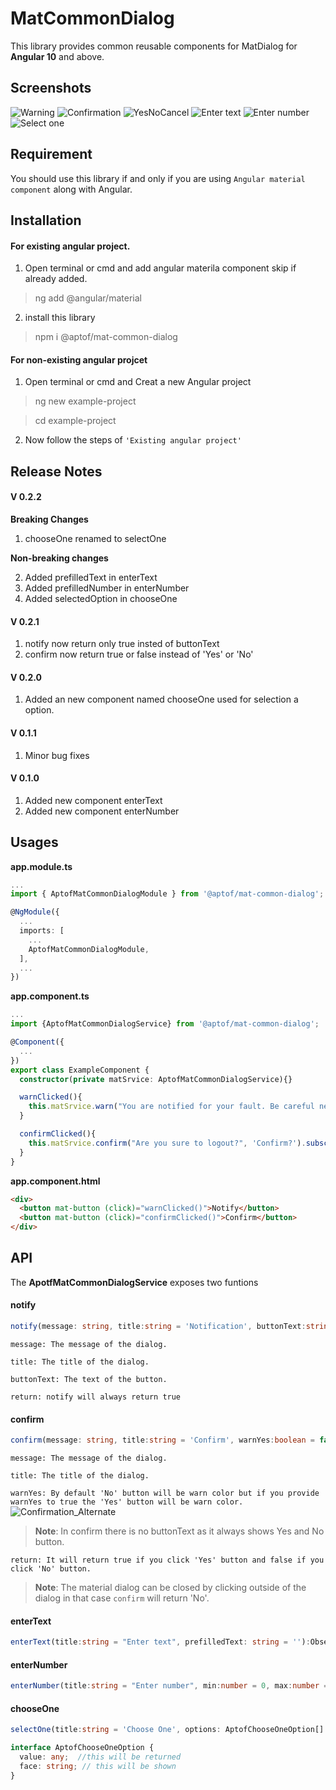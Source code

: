 # MatCommonDialog

This library provides common reusable components for MatDialog for **Angular 10** and above.

## Screenshots
![Warning](https://raw.githubusercontent.com/aptof/mat-common-dialog/master/images/warning.png)
![Confirmation](https://raw.githubusercontent.com/aptof/mat-common-dialog/master/images/confirm.png)
![YesNoCancel](https://raw.githubusercontent.com/aptof/mat-common-dialog/master/images/yes_no_cancel.png)
![Enter text](https://raw.githubusercontent.com/aptof/mat-common-dialog/master/images/enter_text.png)
![Enter number](https://raw.githubusercontent.com/aptof/mat-common-dialog/master/images/enter_number.png)
![Select one](https://raw.githubusercontent.com/aptof/mat-common-dialog/master/images/choose_one.png)


## Requirement

You should use this library if and only if you are using `Angular material component` along with Angular.
 

## Installation

#### For existing angular project.

1. Open terminal or cmd and add angular materila component skip if already added.

>ng add @angular/material
>

2. install this library
>npm i @aptof/mat-common-dialog


#### For non-existing angular projcet
1. Open terminal or cmd and Creat a new Angular project
>ng new example-project

>cd example-project

2. Now follow the steps of `'Existing angular project'`

## Release Notes

#### V 0.2.2
**Breaking Changes**
1. chooseOne renamed to selectOne

**Non-breaking changes**

2. Added prefilledText in enterText
3. Added prefilledNumber in enterNumber
4. Added selectedOption in chooseOne

#### V 0.2.1
1. notify now return only true insted of buttonText
2. confirm now return true or false instead of 'Yes' or 'No'

#### V 0.2.0
1. Added an new component named chooseOne used for selection a option.

#### V 0.1.1
1. Minor bug fixes

#### V 0.1.0
1. Added new component enterText
2. Added new component enterNumber

## Usages

**app.module.ts**
```typescript
...
import { AptofMatCommonDialogModule } from '@aptof/mat-common-dialog';

@NgModule({
  ...
  imports: [
    ...
    AptofMatCommonDialogModule,
  ],
  ...
})
```

**app.component.ts**
```typescript
...
import {AptofMatCommonDialogService} from '@aptof/mat-common-dialog';

@Component({
  ...
})
export class ExampleComponent {
  constructor(private matSrvice: AptofMatCommonDialogService){}

  warnClicked(){
    this.matSrvice.warn("You are notified for your fault. Be careful next time").subscribe((result)=>console.log(result));
  }

  confirmClicked(){
    this.matSrvice.confirm("Are you sure to logout?", 'Confirm?').subscribe((result)=>console.log(result));
  }
}
```
**app.component.html**
```html
<div>
  <button mat-button (click)="warnClicked()">Notify</button>
  <button mat-button (click)="confirmClicked()">Confirm</button>
</div>
```

## API

The **ApotfMatCommonDialogService** exposes two funtions

#### notify
```typescript
notify(message: string, title:string = 'Notification', buttonText:string = 'Ok'): Observable<boolean>
```
`message: The message of the dialog.`

`title: The title of the dialog.`

`buttonText: The text of the button.`

`return: notify will always return true`

#### confirm
```typescript
confirm(message: string, title:string = 'Confirm', warnYes:boolean = false):Observable<boolean>
```
`message: The message of the dialog.`

`title: The title of the dialog.`

`warnYes: By default 'No' button will be warn color but if you provide warnYes to true the 'Yes' button will be warn color.`
![Confirmation_Alternate](https://raw.githubusercontent.com/aptof/mat-common-dialog/master/images/confirm_alternate.png)

>**Note**: In confirm there is no buttonText as it always shows Yes and No button.

`return: It will return true if you click 'Yes' button and false if you click 'No' button.`
>**Note**: The material dialog can be closed by clicking outside of the dialog in that case `confirm` will return 'No'.


#### enterText
```typescript
enterText(title:string = "Enter text", prefilledText: string = ''):Observable<string>
```

#### enterNumber
```typescript
enterNumber(title:string = "Enter number", min:number = 0, max:number = 50000000, prefilledNumber: number = 0):Observable<number>
```

#### chooseOne
```typescript
selectOne(title:string = 'Choose One', options: AptofChooseOneOption[] = [], selectedValue:any = ''):Observable<any>

interface AptofChooseOneOption {
  value: any;  //this will be returned
  face: string; // this will be shown
}
```